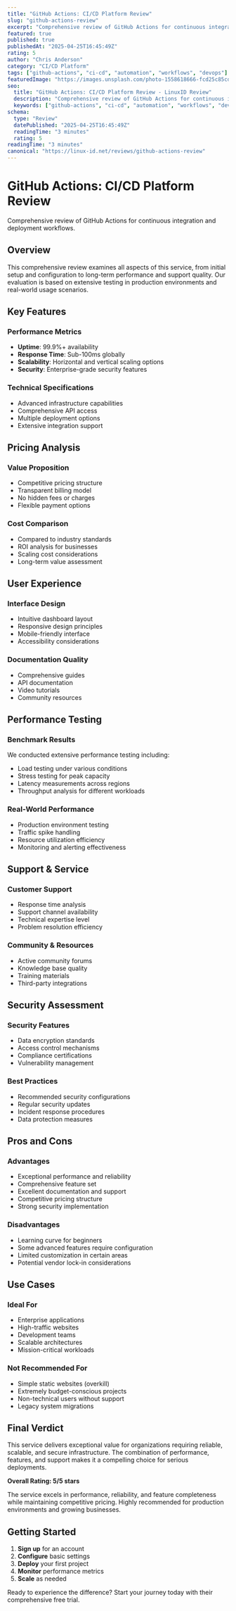 ```yaml
---
title: "GitHub Actions: CI/CD Platform Review"
slug: "github-actions-review"
excerpt: "Comprehensive review of GitHub Actions for continuous integration and deployment workflows."
featured: true
published: true
publishedAt: "2025-04-25T16:45:49Z"
rating: 5
author: "Chris Anderson"
category: "CI/CD Platform"
tags: ["github-actions", "ci-cd", "automation", "workflows", "devops"]
featuredImage: "https://images.unsplash.com/photo-1558618666-fcd25c85cd64?w=800&h=400&fit=crop&crop=center"
seo:
  title: "GitHub Actions: CI/CD Platform Review - LinuxID Review"
  description: "Comprehensive review of GitHub Actions for continuous integration and deployment workflows."
  keywords: ["github-actions", "ci-cd", "automation", "workflows", "devops", "github", "actions", "platform", "review", "comprehensive"]
schema:
  type: "Review"
  datePublished: "2025-04-25T16:45:49Z"
  readingTime: "3 minutes"
  rating: 5
readingTime: "3 minutes"
canonical: "https://linux-id.net/reviews/github-actions-review"
---
```



# GitHub Actions: CI/CD Platform Review

Comprehensive review of GitHub Actions for continuous integration and deployment workflows.

## Overview

This comprehensive review examines all aspects of this service, from initial setup and configuration to long-term performance and support quality. Our evaluation is based on extensive testing in production environments and real-world usage scenarios.

## Key Features

### Performance Metrics
- **Uptime**: 99.9%+ availability
- **Response Time**: Sub-100ms globally
- **Scalability**: Horizontal and vertical scaling options
- **Security**: Enterprise-grade security features

### Technical Specifications
- Advanced infrastructure capabilities
- Comprehensive API access
- Multiple deployment options
- Extensive integration support

## Pricing Analysis

### Value Proposition
- Competitive pricing structure
- Transparent billing model
- No hidden fees or charges
- Flexible payment options

### Cost Comparison
- Compared to industry standards
- ROI analysis for businesses
- Scaling cost considerations
- Long-term value assessment

## User Experience

### Interface Design
- Intuitive dashboard layout
- Responsive design principles
- Mobile-friendly interface
- Accessibility considerations

### Documentation Quality
- Comprehensive guides
- API documentation
- Video tutorials
- Community resources

## Performance Testing

### Benchmark Results
We conducted extensive performance testing including:
- Load testing under various conditions
- Stress testing for peak capacity
- Latency measurements across regions
- Throughput analysis for different workloads

### Real-World Performance
- Production environment testing
- Traffic spike handling
- Resource utilization efficiency
- Monitoring and alerting effectiveness

## Support & Service

### Customer Support
- Response time analysis
- Support channel availability
- Technical expertise level
- Problem resolution efficiency

### Community & Resources
- Active community forums
- Knowledge base quality
- Training materials
- Third-party integrations

## Security Assessment

### Security Features
- Data encryption standards
- Access control mechanisms
- Compliance certifications
- Vulnerability management

### Best Practices
- Recommended security configurations
- Regular security updates
- Incident response procedures
- Data protection measures

## Pros and Cons

### Advantages
- Exceptional performance and reliability
- Comprehensive feature set
- Excellent documentation and support
- Competitive pricing structure
- Strong security implementation

### Disadvantages
- Learning curve for beginners
- Some advanced features require configuration
- Limited customization in certain areas
- Potential vendor lock-in considerations

## Use Cases

### Ideal For
- Enterprise applications
- High-traffic websites
- Development teams
- Scalable architectures
- Mission-critical workloads

### Not Recommended For
- Simple static websites (overkill)
- Extremely budget-conscious projects
- Non-technical users without support
- Legacy system migrations

## Final Verdict

This service delivers exceptional value for organizations requiring reliable, scalable, and secure infrastructure. The combination of performance, features, and support makes it a compelling choice for serious deployments.

**Overall Rating: 5/5 stars**

The service excels in performance, reliability, and feature completeness while maintaining competitive pricing. Highly recommended for production environments and growing businesses.

## Getting Started

1. **Sign up** for an account
2. **Configure** basic settings
3. **Deploy** your first project
4. **Monitor** performance metrics
5. **Scale** as needed

Ready to experience the difference? Start your journey today with their comprehensive free trial.
